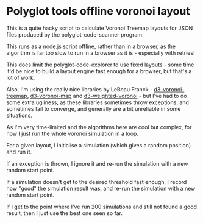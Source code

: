 # Polyglot tools offline voronoi layout

This is a quite hacky script to calculate Voronoi Treemap layouts for JSON files produced by the polyglot-code-scanner program.

This runs as a node.js script offline, rather than in a browser, as the algorithm is far too slow to run in a browser as it is - especially with retries!

This does limit the polyglot-code-explorer to use fixed layouts - some time it'd be nice to build a layout engine fast enough for a browser, but that's a lot of work.

Also, I'm using the really nice libraries by LeBeau Franck - [d3-voronoi-treemap](https://github.com/Kcnarf/d3-voronoi-treemap), [d3-voronoi-map](https://github.com/Kcnarf/d3-voronoi-map) and [d3-weighted-voronoi](https://github.com/Kcnarf/d3-weighted-voronoi) - but I've had to do some extra ugliness, as these libraries sometimes throw exceptions, and sometimes fail to converge, and generally are a bit unreliable in some situations.

As I'm very time-limited and the algorithms here are cool but complex, for now I just run the whole voronoi simulation in a loop.

For a given layout, I initialise a simulation (which gives a random position) and run it.

If an exception is thrown, I ignore it and re-run the simulation with a new random start point.

If a simulation doesn't get to the desired threshold fast enough, I record how "good" the simulation result was, and re-run the simulation with a new random start point.

If I get to the point where I've run 200 simulations and still not found a good result, then I just use the best one seen so far.

